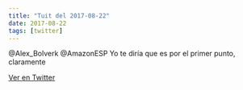 ```yaml
---
title: "Tuit del 2017-08-22"
date: 2017-08-22
tags: [twitter]
---
```


@Alex_Bolverk @AmazonESP Yo te diría que es por el primer punto, claramente



[Ver en Twitter](https://twitter.com/i/web/status/900034719362031617)
